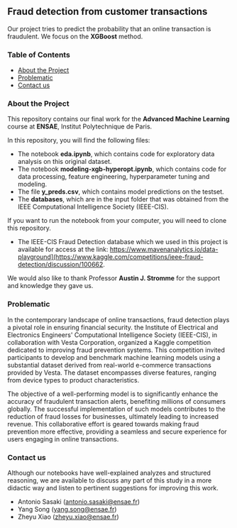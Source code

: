 ## Fraud detection from customer transactions

Our project tries to predict the probability that an online transaction is fraudulent. We focus on the **XGBoost** method.

### Table of Contents

* [About the Project](#about_the_project)
* [Problematic](#prob)
* [Contact us](#contact)
  
### About the Project
This repository contains our final work for the **Advanced Machine Learning** course at **ENSAE**, Institut Polytechnique de Paris.

In this repository, you will find the following files:
* The notebook **eda.ipynb**, which contains code for exploratory data analysis on this original dataset.
* The notebook **modeling-xgb-hyperopt.ipynb**, which contains code for data processing, feature engineering, hyperparameter tuning and modeling.
* The file **y_preds.csv**, which contains model predictions on the testset.
* The **databases**, which are in the input folder that was obtained from the IEEE Computational Intelligence Society (IEEE-CIS).

If you want to run the notebook from your computer, you will need to clone this repository.

* The IEEE-CIS Fraud Detection database which we used in this project is available for access at the link: https://www.mavenanalytics.io/data-playground](https://www.kaggle.com/competitions/ieee-fraud-detection/discussion/100662.

We would also like to thank Professor **Austin J. Stromme** for the support and knowledge they gave us.

### Problematic
In the contemporary landscape of online transactions, fraud detection plays a pivotal role in ensuring financial security. the Institute of Electrical and Electronics Engineers' Computational Intelligence Society (IEEE-CIS), in collaboration with Vesta Corporation, organized a Kaggle competition dedicated to improving fraud prevention systems. This competition invited participants to develop and benchmark machine learning models using a substantial dataset derived from real-world e-commerce transactions provided by Vesta. The dataset encompasses diverse features, ranging from device types to product characteristics.

The objective of a well-performing model is to significantly enhance the accuracy of fraudulent transaction alerts, benefiting millions of consumers globally. The successful implementation of such models contributes to the reduction of fraud losses for businesses, ultimately leading to increased revenue. This collaborative effort is geared towards making fraud prevention more effective, providing a seamless and secure experience for users engaging in online transactions.

### Contact us

Although our notebooks have well-explained analyzes and structured reasoning, we are available to discuss any part of this study in a more didactic way and listen to pertinent suggestions for improving this work.

* Antonio Sasaki (antonio.sasaki@ensae.fr)
* Yang Song (yang.song@ensae.fr)
* Zheyu Xiao (zheyu.xiao@ensae.fr)
<br>
